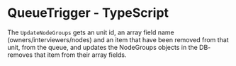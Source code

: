 # QueueTrigger - TypeScript

The `UpdateNodeGroups` gets an unit id, an array field name (owners/interviewers/nodes) and an item that have been removed from that unit, from the queue, and updates the NodeGroups objects in the DB- removes that item from their array fields.